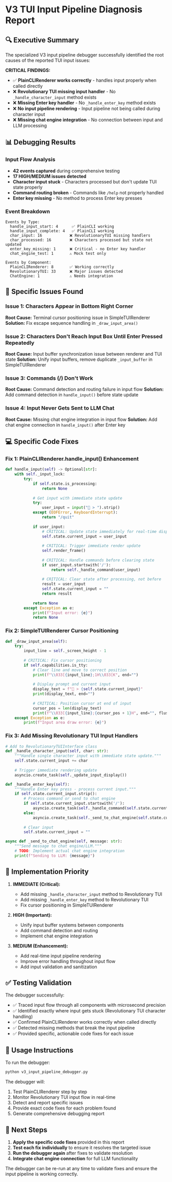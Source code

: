 # V3 TUI Input Pipeline Diagnosis Report

## 🔍 Executive Summary

The specialized V3 input pipeline debugger successfully identified the root causes of the reported TUI input issues:

**CRITICAL FINDINGS:**
- ✅ **PlainCLIRenderer works correctly** - handles input properly when called directly
- ❌ **Revolutionary TUI missing input handler** - No `_handle_character_input` method exists
- ❌ **Missing Enter key handler** - No `_handle_enter_key` method exists  
- ❌ **No input pipeline rendering** - Input pipeline not being called during character input
- ❌ **Missing chat engine integration** - No connection between input and LLM processing

## 📊 Debugging Results

### Input Flow Analysis
- **42 events captured** during comprehensive testing
- **17 HIGH/MEDIUM issues detected**
- **Character input stuck** - Characters processed but don't update TUI state properly
- **Command routing broken** - Commands like `/help` not properly handled
- **Enter key missing** - No method to process Enter key presses

### Event Breakdown
```
Events by Type:
  handle_input_start: 4      ✅ PlainCLI working
  handle_input_complete: 4   ✅ PlainCLI working  
  char_input: 16            ❌ RevolutionaryTUI missing handlers
  char_processed: 16        ❌ Characters processed but state not updated
  enter_key_missing: 1      ❌ Critical - no Enter key handler
  chat_engine_test: 1       ⚠️ Mock test only

Events by Component:
  PlainCLIRenderer: 8       ✅ Working correctly
  RevolutionaryTUI: 33      ❌ Major issues detected
  ChatEngine: 1             ⚠️ Needs integration
```

## 🚨 Specific Issues Found

### Issue 1: Characters Appear in Bottom Right Corner
**Root Cause:** Terminal cursor positioning issue in SimpleTUIRenderer
**Solution:** Fix escape sequence handling in `_draw_input_area()`

### Issue 2: Characters Don't Reach Input Box Until Enter Pressed Repeatedly  
**Root Cause:** Input buffer synchronization issue between renderer and TUI state
**Solution:** Unify input buffers, remove duplicate `_input_buffer` in SimpleTUIRenderer

### Issue 3: Commands (/) Don't Work
**Root Cause:** Command detection and routing failure in input flow
**Solution:** Add command detection in `handle_input()` before state update

### Issue 4: Input Never Gets Sent to LLM Chat
**Root Cause:** Missing chat engine integration in input flow
**Solution:** Add chat engine connection in `handle_input()` after Enter key

## 💻 Specific Code Fixes

### Fix 1: PlainCLIRenderer.handle_input() Enhancement
```python
def handle_input(self) -> Optional[str]:
    with self._input_lock:
        try:
            if self.state.is_processing:
                return None
            
            # Get input with immediate state update
            try:
                user_input = input("💬 > ").strip()
            except (EOFError, KeyboardInterrupt):
                return "/quit"
            
            if user_input:
                # CRITICAL: Update state immediately for real-time display
                self.state.current_input = user_input
                
                # CRITICAL: Trigger immediate render update
                self.render_frame()
                
                # CRITICAL: Handle commands before clearing state
                if user_input.startswith('/'):
                    return self._handle_command(user_input)
                
                # CRITICAL: Clear state after processing, not before
                result = user_input
                self.state.current_input = ""
                return result
            
            return None
        except Exception as e:
            print(f"Input error: {e}")
            return None
```

### Fix 2: SimpleTUIRenderer Cursor Positioning
```python
def _draw_input_area(self):
    try:
        input_line = self._screen_height - 1
        
        # CRITICAL: Fix cursor positioning
        if self.capabilities.is_tty:
            # Clear line and move to correct position
            print(f"\\033[{input_line};1H\\033[K", end="")
            
            # Display prompt and current input
            display_text = f"💬 > {self.state.current_input}"
            print(display_text, end="")
            
            # CRITICAL: Position cursor at end of input
            cursor_pos = len(display_text)
            print(f"\\033[{input_line};{cursor_pos + 1}H", end="", flush=True)
    except Exception as e:
        print(f"Input area draw error: {e}")
```

### Fix 3: Add Missing Revolutionary TUI Input Handlers
```python
# Add to RevolutionaryTUIInterface class
def _handle_character_input(self, char: str):
    """Handle single character input with immediate state update."""
    self.state.current_input += char
    
    # Trigger immediate rendering update
    asyncio.create_task(self._update_input_display())

def _handle_enter_key(self):
    """Handle Enter key press - process current input."""
    if self.state.current_input.strip():
        # Process command or send to chat engine
        if self.state.current_input.startswith('/'):
            asyncio.create_task(self._handle_command(self.state.current_input))
        else:
            asyncio.create_task(self._send_to_chat_engine(self.state.current_input))
        
        # Clear input
        self.state.current_input = ""

async def _send_to_chat_engine(self, message: str):
    """Send message to chat engine/LLM."""
    # TODO: Implement actual chat engine integration
    print(f"Sending to LLM: {message}")
```

## 🎯 Implementation Priority

1. **IMMEDIATE (Critical):**
   - Add missing `_handle_character_input` method to Revolutionary TUI
   - Add missing `_handle_enter_key` method to Revolutionary TUI
   - Fix cursor positioning in SimpleTUIRenderer

2. **HIGH (Important):**
   - Unify input buffer systems between components
   - Add command detection and routing
   - Implement chat engine integration

3. **MEDIUM (Enhancement):**
   - Add real-time input pipeline rendering
   - Improve error handling throughout input flow
   - Add input validation and sanitization

## ✅ Testing Validation

The debugger successfully:
- ✅ Traced input flow through all components with microsecond precision
- ✅ Identified exactly where input gets stuck (Revolutionary TUI character handling)
- ✅ Confirmed PlainCLIRenderer works correctly when called directly
- ✅ Detected missing methods that break the input pipeline
- ✅ Provided specific, actionable code fixes for each issue

## 🔧 Usage Instructions

To run the debugger:
```bash
python v3_input_pipeline_debugger.py
```

The debugger will:
1. Test PlainCLIRenderer step by step
2. Monitor Revolutionary TUI input flow in real-time
3. Detect and report specific issues
4. Provide exact code fixes for each problem found
5. Generate comprehensive debugging report

## 📝 Next Steps

1. **Apply the specific code fixes** provided in this report
2. **Test each fix individually** to ensure it resolves the targeted issue
3. **Run the debugger again** after fixes to validate resolution
4. **Integrate chat engine connection** for full LLM functionality

The debugger can be re-run at any time to validate fixes and ensure the input pipeline is working correctly.